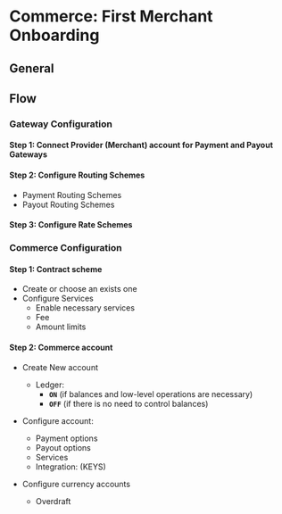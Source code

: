 # Commerce: First Merchant Onboarding

## General



## Flow


### Gateway Configuration

#### Step 1: Connect Provider (Merchant) account for Payment and Payout Gateways
#### Step 2: Configure Routing Schemes

- Payment Routing Schemes
- Payout Routing Schemes

#### Step 3: Configure Rate Schemes




### Commerce Configuration

#### Step 1: Contract scheme

- Create or choose an exists one
- Configure Services
    - Enable necessary services
    - Fee
    - Amount limits

#### Step 2: Commerce account

- Create New account
    - Ledger: 
        -  **`ON`** (if balances and low-level operations are necessary)
        -  **`OFF`** (if there is no need to control balances) 

- Configure account:
    - Payment options
    - Payout options
    - Services
    - Integration: (KEYS)
- Configure currency accounts
    - Overdraft